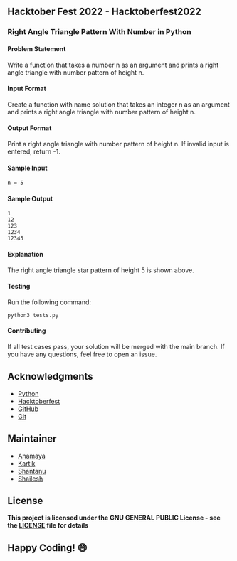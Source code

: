 ## Hacktober Fest 2022 - Hacktoberfest2022

### Right Angle Triangle Pattern With Number in Python

#### Problem Statement
Write a function that takes a number n as an argument and prints a right angle triangle with number pattern of height n.

#### Input Format
Create a function with name solution that takes an integer n as an argument and prints a right angle triangle with number pattern of height n.

#### Output Format
Print a right angle triangle with number pattern of height n. If invalid input is entered, return -1.

#### Sample Input
```
n = 5
```

#### Sample Output
```
1
12
123
1234
12345
```

#### Explanation
The right angle triangle star pattern of height 5 is shown above.

#### Testing
Run the following command:
```
python3 tests.py
```
#### Contributing
If all test cases pass, your solution will be merged with the main branch. If you have any questions, feel free to open an issue.

## Acknowledgments
- [Python](https://www.python.org/)
- [Hacktoberfest](https://hacktoberfest.digitalocean.com/)
- [GitHub](https://github.com)
- [Git](https://git-scm.com/)

## Maintainer
- [Anamaya](https://www.linkedin.com/in/anamaya1729/)
- [Kartik](https://github.com/kartik007007)
- [Shantanu](https://github.com/neutralWire)
- [Shailesh](https://github.com/ShaileshKumar007)

## License
**This project is licensed under the GNU GENERAL PUBLIC License - see the [LICENSE](../../LICENSE) file for details**

## Happy Coding! :smile:
